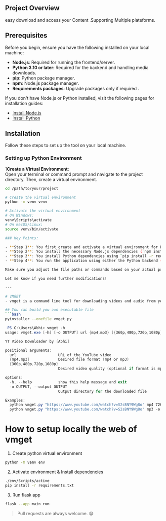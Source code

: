 
## Project Overview
easy download and access your Content .Supporting Multiple plateforms.
 
## Prerequisites

Before you begin, ensure you have the following installed on your local machine:

- **Node.js**: Required for running the frontend/server.
- **Python 3.10 or later**: Required for the backend and handling media downloads.
- **pip**: Python package manager.
- **npm**: Node.js package manager.
- **Requirements packages**: Upgrade packages only if required .

If you don't have Node.js or Python installed, visit the following pages for installation guides:

- [Install Node.js](https://nodejs.org/)
- [Install Python](https://www.python.org/)

## Installation

Follow these steps to set up the tool on your local machine.

### Setting up Python Environment

1**Create a Virtual Environment**:  
   Open your terminal or command prompt and navigate to the project directory. Then, create a virtual environment.

   ```bash
   cd /path/to/your/project

   # Create the virtual environment
   python -m venv venv

   # Activate the virtual environment
   # On Windows:
   venv\Scripts\activate
   # On macOS/Linux:
   source venv/bin/activate

### Key Points:

- **Step 1**: You first create and activate a virtual environment for Python dependencies.
- **Step 2**: You install the necessary Node.js dependencies (`npm install`), followed by running the dev server (`npm run dev`).
- **Step 3**: You install Python dependencies using `pip install -r requirements.txt` in the `/server` directory.
- **Step 4**: You run the application using either the Python backend (`python your_backend_script.py`) or the frontend/server   Using (`npm run dev`).

Make sure you adjust the file paths or commands based on your actual project structure (e.g., which Python script or server is run by default).

Let me know if you need further modifications!

---

# VMGET
- vmget is a command line tool for downloading videos and audio from youtube by providing links in different qualities.
  
## You can build you own executable file
```bash
pyinstaller --onefile vmget.py
```

```powershell
 PS C:\Users\Abhi> vmget -h
usage: vmget.exe [-h] [-o OUTPUT] url {mp4,mp3} [{360p,480p,720p,1080p}]

YT Video Downloader by [Abhi]

positional arguments:
  url                   URL of the YouTube video
  {mp4,mp3}             Desired file format (mp4 or mp3)
  {360p,480p,720p,1080p}
                        Desired video quality (optional if format is mp3)

options:
  -h, --help            show this help message and exit
  -o OUTPUT, --output OUTPUT
                        Output directory for the downloaded file

Examples:
  python vmget.py "https://www.youtube.com/watch?v=S2sBNY9Wg8o" mp4 720p
  python vmget.py "https://www.youtube.com/watch?v=S2sBNY9Wg8o" mp3 -o C:\Users\Abhi\Downloads

```

# How to setup locally the web of vmget

1. Create python virtual environment
```bash
python -m venv env
```
2. Activate environment & Install dependencies
```bash
./env/Scripts/active
pip install -r requirements.txt
```
3. Run flask app
```bash
flask --app main run
```

> Pull requests are always welcome. 😁
